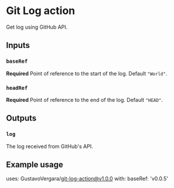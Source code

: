 # Git Log action

Get log using GitHub API.

## Inputs

### `baseRef`

**Required** Point of reference to the start of the log. Default `"World"`.

### `headRef`

**Required** Point of reference to the end of the log. Default `"HEAD"`.

## Outputs

### `log`

The log received from GitHub's API.

## Example usage

uses: GustavoVergara/git-log-action@v1.0.0
with:
  baseRef: 'v0.0.5'
